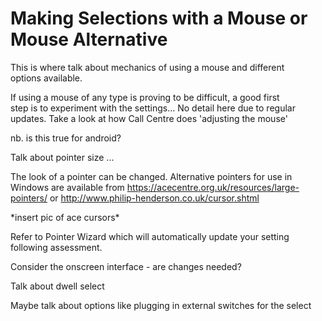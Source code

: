 # Making Selections with a Mouse or Mouse Alternative

This is where talk about mechanics of using a mouse and different  
options available.

If using a mouse of any type is proving to be difficult, a good first  
step is to experiment with the settings... No detail here due to regular  
updates. Take a look at how Call Centre does 'adjusting the mouse'

nb. is this true for android?

Talk about pointer size ... 

The look of a pointer can be changed.  Alternative pointers for use in Windows are available from https://acecentre.org.uk/resources/large-pointers/ or http://www.philip-henderson.co.uk/cursor.shtml 

\*insert pic of ace cursors\*

Refer to Pointer Wizard which will automatically update your setting  
following assessment.

Consider the onscreen interface - are changes needed?

Talk about dwell select

Maybe talk about options like plugging in external switches for the select


